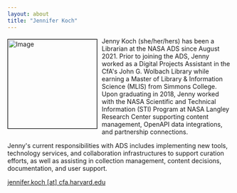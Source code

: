 ```yaml
---
layout: about
title: "Jennifer Koch"
---
```


<img src="{{ site.baseurl }}/about/team/img/jkoch.jpg" height="200" width="200" alt="Image" style="float: left; margin: 4px 10px 0px 0px; border: 1px solid #000000;">

Jenny Koch (she/her/hers) has been a Librarian at the NASA ADS since August 2021. Prior to joining the ADS, Jenny worked as a Digital Projects Assistant in the CfA's John G. Wolbach Library while earning a Master of Library & Information Science (MLIS) from Simmons College. Upon graduating in 2018, Jenny worked with the NASA Scientific and Technical Information (STI) Program at NASA Langley Research Center supporting content management, OpenAPI data integrations, and partnership connections.

Jenny's current responsibilities with ADS includes implementing new tools, technology services, and collaboration infrastructures to support curation efforts, as well as assisting in collection management, content decisions, documentation, and user support.

[jennifer.koch [at] cfa.harvard.edu](mailto:jennifer.koch@cfa.harvard.edu)
